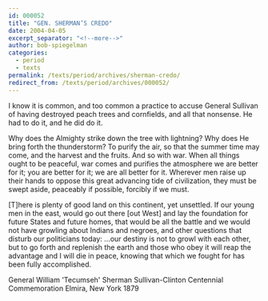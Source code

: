 ```yaml
---
id: 000052
title: "GEN. SHERMAN’S CREDO"
date: 2004-04-05
excerpt_separator: "<!--more-->"
author: bob-spiegelman
categories:
  - period
  - texts
permalink: /texts/period/archives/sherman-credo/
redirect_from: /texts/period/archives/000052/
---
```


I know it is common, and too common a practice to accuse General Sullivan of having destroyed peach trees and cornfields, and all that nonsense. He had to do it, and he did do it.

Why does the Almighty strike down the tree with lightning? Why does He bring forth the thunderstorm? To purify the air, so that the summer time may come, and the harvest and the fruits. And so with war. When all things ought to be peaceful, war comes and purifies the atmosphere we are better for it; you are better for it; we are all better for it. Wherever men raise up their hands to oppose this great advancing tide of civilization, they must be swept aside, peaceably if possible, forcibly if we must.

[T]here is plenty of good land on this continent, yet unsettled. If our young men in the east, would go out there [out West] and lay the foundation for future States and future homes, that would be all the battle and we would not have growling about Indians and negroes, and other questions that disturb our politicians today: ...our destiny is not to growl with each other, but to go forth and replenish the earth and those who obey it will reap the advantage and I will die in peace, knowing that which we fought for has been fully accomplished.

General William 'Tecumseh' Sherman
Sullivan-Clinton Centennial Commemoration
Elmira, New York 1879
